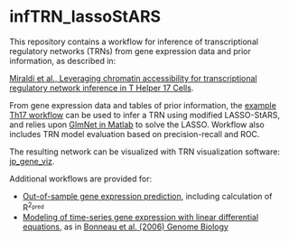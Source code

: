 # infTRN_lassoStARS

This repository contains a workflow for inference of transcriptional regulatory networks (TRNs) from gene expression data and prior information, as described in:

[Miraldi et al., Leveraging chromatin accessibility for transcriptional regulatory network inference in T Helper 17 Cells](https://www.biorxiv.org/content/early/2018/04/05/292987).

From gene expression data and tables of prior information, the [example Th17 workflow](Th17_example/example_workflow_Th17.m) can be used to infer a TRN using modified LASSO-StARS, and relies upon [GlmNet in Matlab](https://web.stanford.edu/~hastie/glmnet_matlab/index.html) to solve the LASSO. Workflow also includes TRN model evaluation based on precision-recall and ROC.

The resulting network can be visualized with TRN visualization software: [jp_gene_viz](https://github.com/simonsfoundation/jp_gene_viz).

Additional workflows are provided for:
* [Out-of-sample gene expression prediction](Th17_example/example_workflow_Th17_r2Pred.m), including calculation of R<sup>2<sub>pred 
* [Modeling of time-series gene expression with linear differential equations](Th17_example/example_workflow_Th17_tLag.m), as in [Bonneau et al. (2006) Genome Biology](https://genomebiology.biomedcentral.com/articles/10.1186/gb-2006-7-5-r36)
